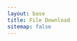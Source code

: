 ```yaml
---
layout: base
title: File Download
sitemap: false
---
```


<section id="main-container" class="main-container">
  <div class="container">
 
<div id="pdfLinkContainer">
    <!-- The link will be inserted here -->
</div>

<script>
    // Get the current URL
    var currentURL = window.location.href;

    // Extract the path from the URL
    var urlParts = currentURL.split("/file?");
    var path = urlParts[1];

    // Construct the full URL for the PDF
    var pdfURL = "https://vbstat.github.io/" + path;

    // Create a new link element for the "Download" button
    var downloadLinkElement = document.createElement("a");

    // Set Bootstrap classes for styling
    downloadLinkElement.classList.add("btn", "btn-primary");

    // Set the href attribute
    downloadLinkElement.setAttribute("href", pdfURL);

    // Set the link text
    downloadLinkElement.textContent = "Download";

    // Append the "Download" button to the container
    document.getElementById("pdfLinkContainer").appendChild(downloadLinkElement);

    // Get the iframe element
    var iframeElement = document.createElement("iframe");

    // Set attributes for the iframe
    iframeElement.setAttribute("src", "https://docs.google.com/gview?url=" + pdfURL + "&embedded=true");
    iframeElement.style.width = "100%";
    iframeElement.style.height = "85vh";

    // Append the iframe to the document body
    document.body.appendChild(iframeElement);

    // Create a new link element for the download button after the iframe
    var downloadButtonAfterIframe = document.createElement("a");

    // Set Bootstrap classes for styling
    downloadButtonAfterIframe.classList.add("btn", "btn-secondary");

    // Set the href attribute for the download button after the iframe
    downloadButtonAfterIframe.setAttribute("href", pdfURL);
    downloadButtonAfterIframe.setAttribute("download"); // Add 'download' attribute to force download

    // Set the link text
    downloadButtonAfterIframe.textContent = "Download";

    // Append the download button after the iframe
    document.body.appendChild(downloadButtonAfterIframe);
</script>


<style>

  section#main-container {
    display: inline;
}

a.btn.btn-primary {
     
    position: fixed;
    bottom: 20px;
  display:none;
}
 footer {
  display:none;
 }
  </style>

  </div><!-- Conatiner end -->
</section>

